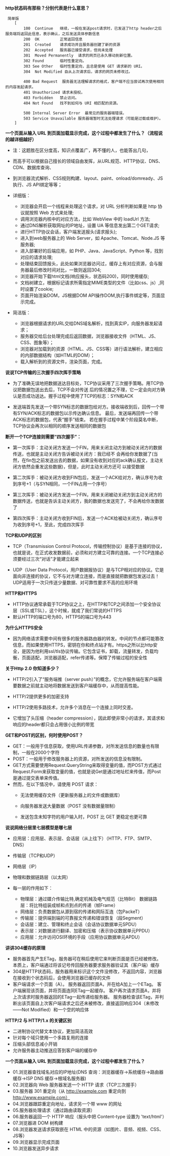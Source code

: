 **http状态码有那些？分别代表是什么意思？**

```
 简单版
    [
        100  Continue   继续，一般在发送post请求时，已发送了http header之后服务端将返回此信息，表示确认，之后发送具体参数信息
        200  OK         正常返回信息
        201  Created    请求成功并且服务器创建了新的资源
        202  Accepted   服务器已接受请求，但尚未处理
        301  Moved Permanently  请求的网页已永久移动到新位置。
        302 Found       临时性重定向。
        303 See Other   临时性重定向，且总是使用 GET 请求新的 URI。
        304  Not Modified 自从上次请求后，请求的网页未修改过。

        400 Bad Request  服务器无法理解请求的格式，客户端不应当尝试再次使用相同的内容发起请求。
        401 Unauthorized 请求未授权。
        403 Forbidden   禁止访问。
        404 Not Found   找不到如何与 URI 相匹配的资源。

        500 Internal Server Error  最常见的服务器端错误。
        503 Service Unavailable 服务器端暂时无法处理请求（可能是过载或维护）。
    ]
```

**一个页面从输入 URL 到页面加载显示完成，这个过程中都发生了什么？（流程说的越详细越好）**


- 注：这题胜在区分度高，知识点覆盖广，再不懂的人，也能答出几句，
- 而高手可以根据自己擅长的领域自由发挥，从URL规范、HTTP协议、DNS、CDN、数据库查询、
- 到浏览器流式解析、CSS规则构建、layout、paint、onload/domready、JS执行、JS API绑定等等；

- 详细版：
    - 浏览器会开启一个线程来处理这个请求，对 URL 分析判断如果是 http 协议就按照 Web 方式来处理;
    - 调用浏览器内核中的对应方法，比如 WebView 中的 loadUrl 方法;
    - 通过DNS解析获取网址的IP地址，设置 UA 等信息发出第二个GET请求;
    - 进行HTTP协议会话，客户端发送报头(请求报头);
    - 进入到web服务器上的 Web Server，如 Apache、Tomcat、Node.JS 等服务器;
    - 进入部署好的后端应用，如 PHP、Java、JavaScript、Python 等，找到对应的请求处理;
    - 处理结束回馈报头，此处如果浏览器访问过，缓存上有对应资源，会与服务器最后修改时间对比，一致则返回304;
    - 浏览器开始下载html文档(响应报头，状态码200)，同时使用缓存;
    - 文档树建立，根据标记请求所需指定MIME类型的文件（比如css、js）,同时设置了cookie;
    - 页面开始渲染DOM，JS根据DOM API操作DOM,执行事件绑定等，页面显示完成。

- 简洁版：
    - 浏览器根据请求的URL交给DNS域名解析，找到真实IP，向服务器发起请求；
    - 服务器交给后台处理完成后返回数据，浏览器接收文件（HTML、JS、CSS、图象等）；
    - 浏览器对加载到的资源（HTML、JS、CSS等）进行语法解析，建立相应的内部数据结构（如HTML的DOM）；
    - 载入解析到的资源文件，渲染页面，完成。

**说说TCP传输的三次握手四次挥手策略**

- 为了准确无误地把数据送达目标处，TCP协议采用了三次握手策略。用TCP协议把数据包送出去后，TCP不会对传送 后的情况置之不理，它一定会向对方确认是否成功送达。握手过程中使用了TCP的标志：SYN和ACK

- 发送端首先发送一个带SYN标志的数据包给对方。接收端收到后，回传一个带有SYN/ACK标志的数据包以示传达确认信息。 最后，发送端再回传一个带ACK标志的数据包，代表“握手”结束。 若在握手过程中某个阶段莫名中断，TCP协议会再次以相同的顺序发送相同的数据包

**断开一个TCP连接则需要“四次握手”：**

- 第一次挥手：主动关闭方发送一个FIN，用来关闭主动方到被动关闭方的数据传送，也就是主动关闭方告诉被动关闭方：我已经不 会再给你发数据了(当然，在fin包之前发送出去的数据，如果没有收到对应的ack确认报文，主动关闭方依然会重发这些数据)，但是，此时主动关闭方还可 以接受数据

- 第二次挥手：被动关闭方收到FIN包后，发送一个ACK给对方，确认序号为收到序号+1（与SYN相同，一个FIN占用一个序号）

- 第三次挥手：被动关闭方发送一个FIN，用来关闭被动关闭方到主动关闭方的数据传送，也就是告诉主动关闭方，我的数据也发送完了，不会再给你发数据了

- 第四次挥手：主动关闭方收到FIN后，发送一个ACK给被动关闭方，确认序号为收到序号+1，至此，完成四次挥手

**TCP和UDP的区别**

- TCP（Transmission Control Protocol，传输控制协议）是基于连接的协议，也就是说，在正式收发数据前，必须和对方建立可靠的连接。一个TCP连接必须要经过三次“对话”才能建立起来

- UDP（User Data Protocol，用户数据报协议）是与TCP相对应的协议。它是面向非连接的协议，它不与对方建立连接，而是直接就把数据包发送过去！ UDP适用于一次只传送少量数据、对可靠性要求不高的应用环境



**HTTP和HTTPS**

- HTTP协议通常承载于TCP协议之上，在HTTP和TCP之间添加一个安全协议层（SSL或TSL），这个时候，就成了我们常说的HTTPS
- 默认HTTP的端口号为80，HTTPS的端口号为443

**为什么HTTPS安全**

- 因为网络请求需要中间有很多的服务器路由器的转发。中间的节点都可能篡改信息，而如果使用HTTPS，密钥在你和终点站才有。https之所以比http安全，是因为他利用ssl/tls协议传输。它包含证书，卸载，流量转发，负载均衡，页面适配，浏览器适配，refer传递等。保障了传输过程的安全性

**关于Http 2.0 你知道多少？**

- HTTP/2引入了“服务端推（server push）”的概念，它允许服务端在客户端需要数据之前就主动地将数据发送到客户端缓存中，从而提高性能。

- HTTP/2提供更多的加密支持

- HTTP/2使用多路技术，允许多个消息在一个连接上同时交差。

- 它增加了头压缩（header compression），因此即使非常小的请求，其请求和响应的header都只会占用很小比例的带宽

**GET和POST的区别，何时使用POST？**

-  GET：一般用于信息获取，使用URL传递参数，对所发送信息的数量也有限制，一般在2000个字符
-  POST：一般用于修改服务器上的资源，对所发送的信息没有限制。
-  GET方式需要使用Request.QueryString来取得变量的值，而POST方式通过Request.Form来获取变量的值，也就是说Get是通过地址栏来传值，而Post是通过提交表单来传值。
-  然而，在以下情况中，请使用 POST 请求：
   - 无法使用缓存文件（更新服务器上的文件或数据库）

   - 向服务器发送大量数据（POST 没有数据量限制）

   - 发送包含未知字符的用户输入时，POST 比 GET 更稳定也更可靠
   


**说说网络分层里七层模型是哪七层**

  - 应用层：应用层、表示层、会话层（从上往下）（HTTP、FTP、SMTP、DNS）

  - 传输层（TCP和UDP）

  - 网络层（IP）

  - 物理和数据链路层（以太网）
  
- 每一层的作用如下：

  - 物理层：通过媒介传输比特,确定机械及电气规范（比特Bit）
数据链路层：将比特组装成帧和点到点的传递（帧Frame）
  - 网络层：负责数据包从源到宿的传递和网际互连（包PackeT）
  - 传输层：提供端到端的可靠报文传递和错误恢复（段Segment）
  - 会话层：建立、管理和终止会话（会话协议数据单元SPDU）
  - 表示层：对数据进行翻译、加密和压缩（表示协议数据单元PPDU）
  - 应用层：允许访问OSI环境的手段（应用协议数据单元APDU）
  
**讲讲304缓存的原理**

- 服务器首先产生ETag，服务器可在稍后使用它来判断页面是否已经被修改。本质上，客户端通过将该记号传回服务器要求服务器验证其（客户端）缓存
- 304是HTTP状态码，服务器用来标识这个文件没修改，不返回内容，浏览器在接收到个状态码后，会使用浏览器已缓存的文件
- 客户端请求一个页面（A）。 服务器返回页面A，并在给A加上一个ETag。 客户端展现该页面，并将页面连同ETag一起缓存。 客户再次请求页面A，并将上次请求时服务器返回的ETag一起传递给服务器。 服务器检查该ETag，并判断出该页面自上次客户端请求之后还未被修改，直接返回响应304（未修改——Not Modified）和一个空的响应体

**HTTP/2 与 HTTP/1.x 的关键区别**

  * 二进制协议代替文本协议，更加简洁高效
  * 针对每个域只使用一个多路复用的连接
  * 压缩头部信息减小开销
  * 允许服务器主动推送应答到客户端的缓存中
  
**一个页面从输入 URL 到页面加载显示完成，这个过程中都发生了什么？**

- 01.浏览器查找域名对应的IP地址(DNS 查询：浏览器缓存->系统缓存->路由器缓存->ISP DNS 缓存->根域名服务器)
- 02.浏览器向 Web 服务器发送一个 HTTP 请求（TCP三次握手）
- 03.服务器 301 重定向（从 http://example.com 重定向到 http://www.example.com）
- 04.浏览器跟踪重定向地址，请求另一个带 www 的网址
- 05.服务器处理请求（通过路由读取资源）
- 06.服务器返回一个 HTTP 响应（报头中把 Content-type 设置为 'text/html'）
- 07.浏览器进 DOM 树构建
- 08.浏览器发送请求获取嵌在 HTML 中的资源（如图片、音频、视频、CSS、JS等）
- 09.浏览器显示完成页面
- 10.浏览器发送异步请求
